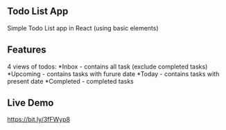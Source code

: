 ## Todo List App

Simple Todo List app in React (using basic elements)

## Features

4 views of todos:
*Inbox - contains all task (exclude completed tasks)
*Upcoming - contains tasks with furure date
*Today - contains tasks with present date
*Completed - completed tasks


## Live Demo

https://bit.ly/3fFWyp8
